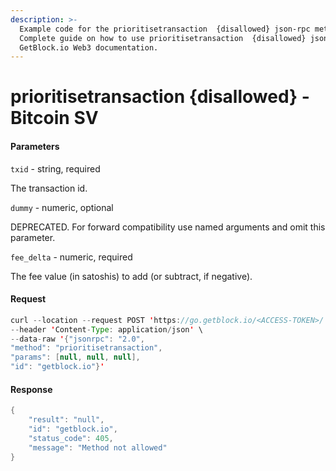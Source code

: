 ```yaml
---
description: >-
  Example code for the prioritisetransaction  {disallowed} json-rpc method.
  Сomplete guide on how to use prioritisetransaction  {disallowed} json-rpc in
  GetBlock.io Web3 documentation.
---
```


# prioritisetransaction {disallowed} - Bitcoin SV

#### Parameters

`txid` - string, required

The transaction id.

`dummy` - numeric, optional

DEPRECATED. For forward compatibility use named arguments and omit this parameter.

`fee_delta` - numeric, required

The fee value (in satoshis) to add (or subtract, if negative).

#### Request

```java
curl --location --request POST 'https://go.getblock.io/<ACCESS-TOKEN>/' \
--header 'Content-Type: application/json' \
--data-raw '{"jsonrpc": "2.0",
"method": "prioritisetransaction",
"params": [null, null, null],
"id": "getblock.io"}'
```

#### Response

```java
{
    "result": "null",
    "id": "getblock.io",
    "status_code": 405,
    "message": "Method not allowed"
}
```
